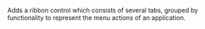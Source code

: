 ﻿Adds a ribbon control which consists of several tabs, grouped by functionality to represent the menu actions of an application.